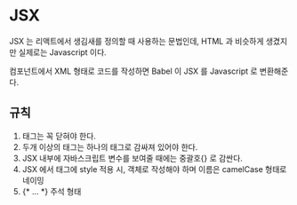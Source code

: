# JSX

JSX 는 리액트에서 생김새를 정의할 때 사용하는 문법인데, HTML 과 비슷하게 생겼지만 실제로는 Javascript 이다.

컴포넌트에서 XML 형태로 코드를 작성하면 Babel 이 JSX 를 Javascript 로 변환해준다.

## 규칙

1. 태그는 꼭 닫혀야 한다.
2. 두개 이상의 태그는 하나의 태그로 감싸져 있어야 한다.
3. JSX 내부에 자바스크립트 변수를 보여줄 때에는 중괄호\{\} 로 감싼다.
4. JSX 에서 태그에 style 적용 시, 객체로 작성해야 하며 이름은 camelCase 형태로 네이밍
5. \{\* ... \*\} 주석 형태